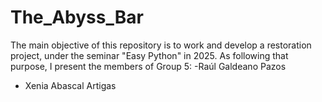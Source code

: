 # The_Abyss_Bar
The main objective of this repository is to work and develop a restoration project, under the seminar "Easy Python" in 2025. As following that purpose, I present the members of Group 5:
-Raúl Galdeano Pazos
- Xenia Abascal Artigas
